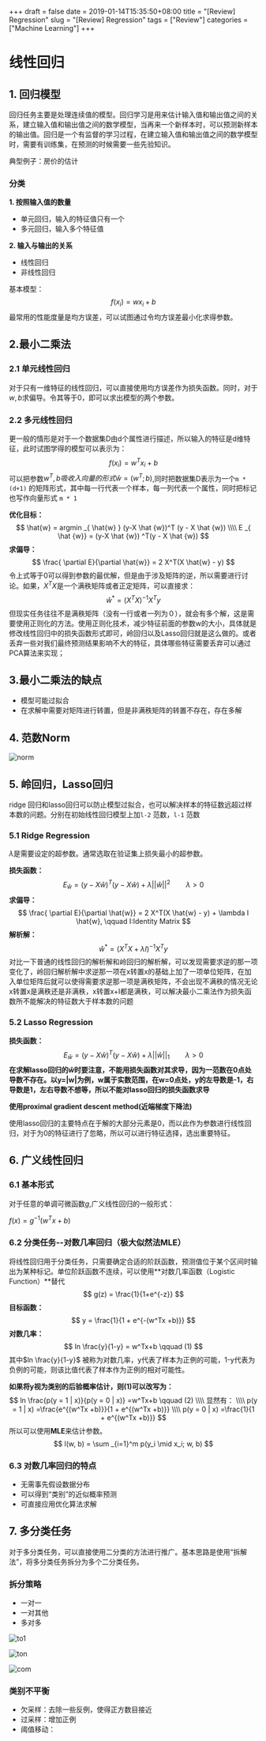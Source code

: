 +++ 
draft = false
date = 2019-01-14T15:35:50+08:00
title = "[Review] Regression"
slug = "[Review] Regression" 
tags = ["Review"]
categories = ["Machine Learning"]
+++
# 线性回归



## 1. 回归模型

回归任务主要是处理连续值的模型。回归学习是用来估计输入值和输出值之间的关系，建立输入值和输出值之间的数学模型，当再来一个新样本时，可以预测新样本的输出值。回归是一个有监督的学习过程，在建立输入值和输出值之间的数学模型时，需要有训练集，在预测的时候需要一些先验知识。

典型例子：房价的估计

### 分类

**1. 按照输入值的数量**

+ 单元回归，输入的特征值只有一个
+ 多元回归，输入多个特征值

**2. 输入与输出的关系**

+ 线性回归
+ 非线性回归

基本模型：
$$
f(x_i) = wx_i  + b
$$
最常用的性能度量是均方误差，可以试图通过令均方误差最小化求得参数。

## 2.最小二乘法

### 2.1 单元线性回归

对于只有一维特征的线性回归，可以直接使用均方误差作为损失函数。同时，对于$w, b$求偏导。令其等于0，即可以求出模型的两个参数。

### 2.2 多元线性回归

更一般的情形是对于一个数据集D由d个属性进行描述，所以输入的特征是d维特征，此时试图学得的模型可以表示为：
$$
f(x_i) = w^T x_i + b
$$
可以把参数$w^T ,b吸收入向量的形式 \hat{w} = (w^T; b)$,同时把数据集D表示为一个`m * (d+1)` 的矩阵形式，其中每一行代表一个样本，每一列代表一个属性，同时把标记也写作向量形式 `m * 1` 

**优化目标：**
$$
\hat{w} = argmin _{ \hat{w} } (y-X \hat {w})^T (y - X \hat {w}) 
\\\\ E _{ \hat {w}} = (y-X \hat {w}) ^T(y - X \hat {w})
$$
**求偏导：**
$$
\frac{ \partial E}{\partial \hat{w}} = 2 X^T(X \hat{w} - y)
$$
令上式等于0可以得到参数的最优解，但是由于涉及矩阵的逆，所以需要进行讨论。如果，$X^TX$是一个满秩矩阵或者正定矩阵，可以直接求：
$$
\hat{w}^* = (X^TX)^{-1}X^Ty
$$
但现实任务往往不是满秩矩阵（没有一行或者一列为０），就会有多个解，这是需要使用正则化的方法。使用正则化技术，减少特征前面的参数w的大小，具体就是修改线性回归中的损失函数形式即可，岭回归以及Lasso回归就是这么做的。或者丢弃一些对我们最终预测结果影响不大的特征，具体哪些特征需要丢弃可以通过PCA算法来实现；	

## 3.最小二乘法的缺点

+ 模型可能过拟合
+ 在求解中需要对矩阵进行转置，但是非满秩矩阵的转置不存在，存在多解

## 4. 范数Norm

![norm](http://media.innohub.top/190114-norm.png)



## 5. 岭回归，Lasso回归

ridge 回归和lasso回归可以防止模型过拟合，也可以解决样本的特征数远超过样本数的问题。分别在初始线性回归模型上加`l-2` 范数，`l-1` 范数

### 5.1 Ridge Regression

$\lambda$是需要设定的超参数。通常选取在验证集上损失最小的超参数。

**损失函数：**
$$
E_{\hat{w}} = (y-X \hat{w})^T(y - X\hat{w}) + \lambda||\hat{w}||^2  \qquad \lambda >0
$$
**求偏导：**
$$
\frac{ \partial E}{\partial \hat{w}} = 2 X^T(X \hat{w} - y) + \lambda I \hat{w}, \qquad  I:Identity Matrix
$$
**解析解：**
$$
\hat{w}^* = (X^TX + \lambda I)^{-1}X^Ty
$$
对比一下普通的线性回归的解析解和岭回归的解析解，可以发现需要求逆的那一项变化了，岭回归解析解中求逆那一项在x转置x的基础上加了一项单位矩阵，在加入单位矩阵后就可以使得需要求逆那一项是满秩矩阵，不会出现不满秩的情况无论x转置x是满秩还是非满秩，x转置x+I都是满秩，可以解决最小二乘法作为损失函数所不能解决的特征数大于样本数的问题

### 5.2 Lasso Regression

**损失函数：**
$$
E_{\hat{w}} = (y-X \hat{w})^T(y - X\hat{w}) + \lambda||\hat{w}||_1  \qquad \lambda >0
$$
**在求解lasso回归的$\hat{w}$时要注意，不能用损失函数对其求导，因为一范数在0点处导数不存在。以y=|w|为例，w属于实数范围，在w=0点处，y的左导数是-1，右导数是1，左右导数不想等，所以不能对lasso回归的损失函数求导**

 **使用proximal gradient descent method(近端梯度下降法)** 

使用lasso回归的主要特点在于解的大部分元素是0，而以此作为参数进行线性回归，对于为0的特征进行了忽略，所以可以进行特征选择，选出重要特征。

## 6. 广义线性回归

### 6.1 基本形式

对于任意的单调可微函数$g$,广义线性回归的一般形式：

$f(x ) = g^{-1}(w^Tx +b)$

### 6.2 分类任务--对数几率回归（极大似然法MLE）

将线性回归用于分类任务，只需要确定合适的阶跃函数，预测值位于某个区间时输出为某种标记。单位阶跃函数不连续，可以使用**对数几率函数（Logistic Function）**替代
$$
g(z) = \frac{1}{1+e^{-z}}
$$
**目标函数：**
$$
y = \frac{1}{1 + e^{-(w^Tx +b)}}
$$
**对数几率：**
$$
ln \frac{y}{1-y} = w^Tx+b  \qquad (1)
$$
其中$ln \frac{y}{1-y}$ 被称为对数几率，y代表了样本为正例的可能，1-y代表为负例的可能，则该比值代表了样本作为正例的相对可能性。

**如果将y视为类别的后验概率估计，则(1)可以改写为：**
$$
ln \frac{p(y = 1 | x)}{p(y = 0 | x)} =w^Tx+b  \qquad (2)
\\\\ 显然有：
\\\\ p(y = 1 | x) =\frac{e^{(w^Tx +b)}}{1 + e^{(w^Tx +b)}}
\\\\ p(y = 0 | x) =\frac{1}{1 + e^{(w^Tx +b)}}
$$
所以可以使用**MLE**来估计参数。
$$
l(w, b) = \sum _{i=1}^m p(y_i \mid x_i; w, b)
$$


### 6.3 对数几率回归的特点

+ 无需事先假设数据分布
+ 可以得到“类别”的近似概率预测
+ 可直接应用优化算法求解

## 7. 多分类任务

对于多分类任务，可以直接使用二分类的方法进行推广。基本思路是使用“拆解法”，将多分类任务拆分为多个二分类任务。

### 拆分策略

+ 一对一
+ 一对其他
+ 多对多

![to1](http://media.innohub.top/190114-to1.png)

![ton](http://media.innohub.top/190114-ton.png)

![com](http://media.innohub.top/190114-com.png)

### 类别不平衡

+ 欠采样：去除一些反例，使得正方数目接近
+ 过采样：增加正例
+ 阈值移动：